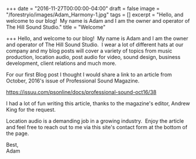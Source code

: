 +++
date = "2016-11-27T00:00:00-04:00"
draft = false
image = "/forestryio/images/Adam_Harmony-1.jpg"
tags = []
excerpt = "Hello, and welcome to our blog!  My name is Adam and I am the owner and operator of The Hill Sound Studio."
title = "Welcome"

+++
Hello, and welcome to our blog!  My name is Adam and I am the owner and operator of The Hill Sound Studio.  I wear a lot of different hats at our company and my blog posts will cover a variety of topics from music production, location audio, post audio for video, sound design, business development, client relations and much more.

For our first Blog post I thought I would share a link to an article from October, 2016's issue of Professional Sound Magazine.

https://issuu.com/psonline/docs/professional-sound-oct16/38

I had a lot of fun writing this article, thanks to the magazine's editor, Andrew King for the request.    

Location audio is a demanding job in a growing industry.  Enjoy the article and feel free to reach out to me via this site's contact form at the bottom of the page.    

Best,  
Adam
